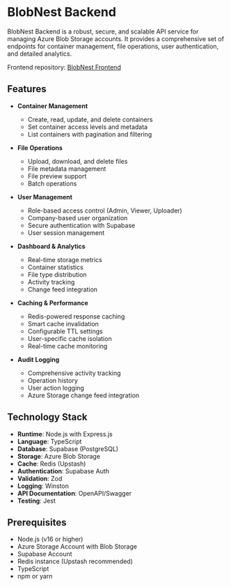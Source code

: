 # BlobNest Backend

BlobNest Backend is a robust, secure, and scalable API service for managing Azure Blob Storage accounts. It provides a comprehensive set of endpoints for container management, file operations, user authentication, and detailed analytics.

Frontend repository: [BlobNest Frontend](https://github.com/elkhayate/blobnest-frontend)

## Features

- **Container Management**
  - Create, read, update, and delete containers
  - Set container access levels and metadata
  - List containers with pagination and filtering

- **File Operations**
  - Upload, download, and delete files
  - File metadata management
  - File preview support
  - Batch operations

- **User Management**
  - Role-based access control (Admin, Viewer, Uploader)
  - Company-based user organization
  - Secure authentication with Supabase
  - User session management

- **Dashboard & Analytics**
  - Real-time storage metrics
  - Container statistics
  - File type distribution
  - Activity tracking
  - Change feed integration

- **Caching & Performance**
  - Redis-powered response caching
  - Smart cache invalidation
  - Configurable TTL settings
  - User-specific cache isolation
  - Real-time cache monitoring

- **Audit Logging**
  - Comprehensive activity tracking
  - Operation history
  - User action logging
  - Azure Storage change feed integration

## Technology Stack

- **Runtime**: Node.js with Express.js
- **Language**: TypeScript
- **Database**: Supabase (PostgreSQL)
- **Storage**: Azure Blob Storage
- **Cache**: Redis (Upstash)
- **Authentication**: Supabase Auth
- **Validation**: Zod
- **Logging**: Winston
- **API Documentation**: OpenAPI/Swagger
- **Testing**: Jest

## Prerequisites

- Node.js (v16 or higher)
- Azure Storage Account with Blob Storage
- Supabase Account
- Redis instance (Upstash recommended)
- TypeScript
- npm or yarn
 